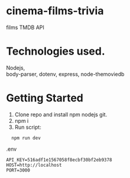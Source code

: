 # cinema-films-trivia

films TMDB API


# Technologies used.
Nodejs,   
body-parser,
dotenv,
express,
node-themoviedb


# Getting Started
1. Clone repo and install npm nodejs git.
2. npm i
3. Run script:

  ```
    npm run dev
  ```
.env
```
API_KEY=516adf1e1567058f8ecbf30bf2eb9378
HOST=http://localhost
PORT=3000
```

